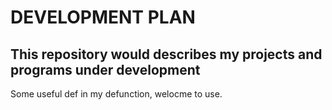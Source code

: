 # DEVELOPMENT PLAN

This repository would describes my projects and programs under development
---------------------------------------------------------------------------
Some useful def in my defunction, welocme to use.
